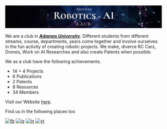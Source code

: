 ![Robotics Club Image](bg.png)

We are a club in ___[Adamas University](https://adamasuniversity.ac.in/)___. Different students from different streams, course, departments, years come together and involve ourselves in the fun activity of creating robotic projects. We make, diverce RC Cars, Drones, Work on AI Researches and also create Patents when possible.

We as a club have the following achievements.
- 14 + 4 Projects
- 6 Publications
- 2 Patents
- 8 Resources
- 34 Members

Visit our Website [here](https://www.aroaic.co.in/).

Find us in the following places too

[![fb](https://img.shields.io/badge/facebook-0?style=for-the-badge&color=000000&logo=facebook&logoColor=177f2)](https://www.facebook.com/adamasrobozoid)
[![ig](https://img.shields.io/badge/instagram-0?style=for-the-badge&color=000000&logo=instagram&logoColor=dd2a7b)](https://instagram.com/adamas_robozoid?igshid=YmMyMTA2M2Y=)
[![ln](https://img.shields.io/badge/linkedin-0?style=for-the-badge&color=000000&logo=linkedin&logoColor=0a66c2)](https://www.linkedin.com/company/aroaic/)
[![yt](https://img.shields.io/badge/youtube-0?style=for-the-badge&color=000000&logo=youtube&logoColor=f00)](https://www.youtube.com/@aroaic)
